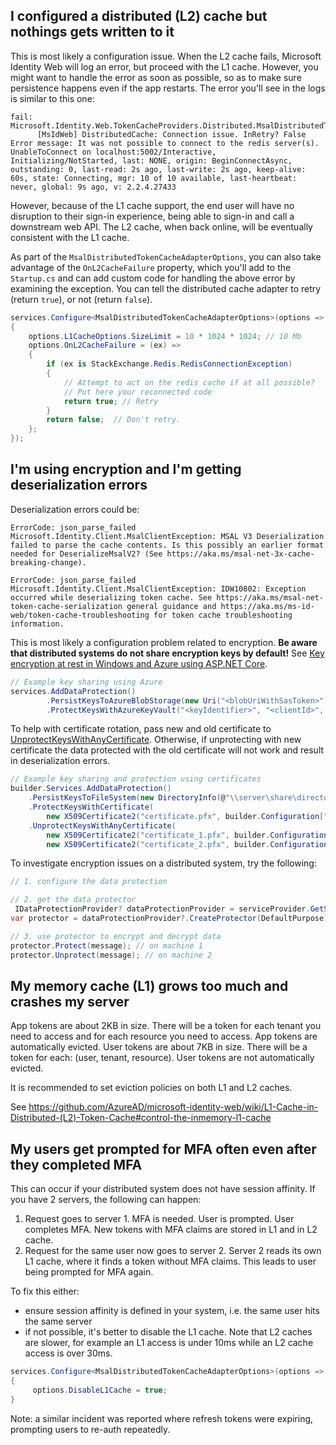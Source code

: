 ## I configured a distributed (L2) cache but nothings gets written to it

This is most likely a configuration issue. When the L2 cache fails, Microsoft Identity Web will log an error, but proceed with the L1 cache. However, you might want to handle the error as soon as possible, so as to make sure persistence happens even if the app restarts. The error you'll see in the logs is similar to this one:

```Text
fail: Microsoft.Identity.Web.TokenCacheProviders.Distributed.MsalDistributedTokenCacheAdapter[0]
      [MsIdWeb] DistributedCache: Connection issue. InRetry? False Error message: It was not possible to connect to the redis server(s). UnableToConnect on localhost:5002/Interactive, Initializing/NotStarted, last: NONE, origin: BeginConnectAsync, outstanding: 0, last-read: 2s ago, last-write: 2s ago, keep-alive: 60s, state: Connecting, mgr: 10 of 10 available, last-heartbeat: never, global: 9s ago, v: 2.2.4.27433
```

However, because of the L1 cache support, the end user will have no disruption to their sign-in experience, being able to sign-in and call a downstream web API. The L2 cache, when back online, will be eventually consistent with the L1 cache.

As part of the `MsalDistributedTokenCacheAdapterOptions`, you can also take advantage of the `OnL2CacheFailure` property, which you'll add to the `Startup.cs` and can add custom code for handling the above error by examining the exception. You can tell the distributed cache adapter to retry (return `true`), or not (return `false`).

```csharp
services.Configure<MsalDistributedTokenCacheAdapterOptions>(options =>
{
    options.L1CacheOptions.SizeLimit = 10 * 1024 * 1024; // 10 Mb
    options.OnL2CacheFailure = (ex) =>
    {
        if (ex is StackExchange.Redis.RedisConnectionException)
        {
            // Attempt to act on the redis cache if at all possible?
            // Put here your reconnected code
            return true; // Retry
        } 
        return false;  // Don't retry.
    };
});
```


## I'm using encryption and I'm getting deserialization errors 

Deserialization errors could be:
```text
ErrorCode: json_parse_failed
Microsoft.Identity.Client.MsalClientException: MSAL V3 Deserialization failed to parse the cache contents. Is this possibly an earlier format needed for DeserializeMsalV2? (See https://aka.ms/msal-net-3x-cache-breaking-change).
```
```text
ErrorCode: json_parse_failed
Microsoft.Identity.Client.MsalClientException: IDW10802: Exception occurred while deserializing token cache. See https://aka.ms/msal-net-token-cache-serialization general guidance and https://aka.ms/ms-id-web/token-cache-troubleshooting for token cache troubleshooting information.
```

This is most likely a configuration problem related to encryption. **Be aware that distributed systems do not share encryption keys by default!** See 
[Key encryption at rest in Windows and Azure using ASP.NET Core](https://docs.microsoft.com/aspnet/core/security/data-protection/implementation/key-encryption-at-rest).

```csharp
// Example key sharing using Azure
services.AddDataProtection()
        .PersistKeysToAzureBlobStorage(new Uri("<blobUriWithSasToken>"))
        .ProtectKeysWithAzureKeyVault("<keyIdentifier>", "<clientId>", "<clientSecret>");
```

To help with certificate rotation, pass new and old certificate to [UnprotectKeysWithAnyCertificate](https://docs.microsoft.com/en-us/aspnet/core/security/data-protection/configuration/overview?view=aspnetcore-6.0#unprotectkeyswithanycertificate). Otherwise, if unprotecting with new certificate the data protected with the old certificate will not work and result in deserialization errors.
```csharp
// Example key sharing and protection using certificates
builder.Services.AddDataProtection()
    .PersistKeysToFileSystem(new DirectoryInfo(@"\\server\share\directory\"))
    .ProtectKeysWithCertificate(
        new X509Certificate2("certificate.pfx", builder.Configuration["CertificatePassword"]))
    .UnprotectKeysWithAnyCertificate(
        new X509Certificate2("certificate_1.pfx", builder.Configuration["CertificatePassword_1"]),
        new X509Certificate2("certificate_2.pfx", builder.Configuration["CertificatePassword_2"]));
```

To investigate encryption issues on a distributed system, try the following:

```csharp
// 1. configure the data protection 

// 2. get the data protector
 IDataProtectionProvider? dataProtectionProvider = serviceProvider.GetService(typeof(IDataProtectionProvider)) as IDataProtectionProvider;
var protector = dataProtectionProvider?.CreateProtector(DefaultPurpose);

// 3. use protector to encrypt and decrypt data
protector.Protect(message); // on machine 1
protector.Unprotect(message); // on machine 2
```

## My memory cache (L1) grows too much and crashes my server

App tokens are about 2KB in size. There will be a token for each tenant you need to access and for each resource you need to access. App tokens are automatically evicted.
User tokens are about 7KB in size. There will be a token for each: (user, tenant, resource). User tokens are not automatically evicted.

It is recommended to set eviction policies on both L1 and L2 caches.

See https://github.com/AzureAD/microsoft-identity-web/wiki/L1-Cache-in-Distributed-(L2)-Token-Cache#control-the-inmemory-l1-cache

## My users get prompted for MFA often even after they completed MFA

This can occur if your distributed system does not have session affinity. If you have 2 servers, the following can happen: 

1. Request goes to server 1. MFA is needed. User is prompted. User completes MFA. New tokens with MFA claims are stored in L1 and in L2 cache.
2. Request for the same user now goes to server 2. Server 2 reads its own L1 cache, where it finds a token without MFA claims. This leads to user being prompted for MFA again.

To fix this either:

- ensure session affinity is defined in your system, i.e. the same user hits the same server
- if not possible, it's better to disable the L1 cache. Note that L2 caches are slower, for example an L1 access is under 10ms while an L2 cache access is over 30ms. 

```csharp
services.Configure<MsalDistributedTokenCacheAdapterOptions>(options =>
{
     options.DisableL1Cache = true;
}
```

Note: a similar incident was reported where refresh tokens were expiring, prompting users to re-auth repeatedly.